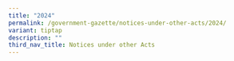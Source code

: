 ```yaml
---
title: "2024"
permalink: /government-gazette/notices-under-other-acts/2024/
variant: tiptap
description: ""
third_nav_title: Notices under other Acts
---
```

